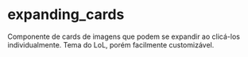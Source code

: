# expanding_cards
Componente de cards de imagens que podem se expandir ao clicá-los individualmente. Tema do LoL, porém facilmente customizável. 
